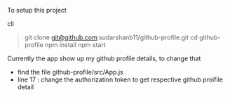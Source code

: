 To setup this project

cli
> git clone git@github.com:sudarshanb11/github-profile.git
> cd github-profile
> npm install
> npm start

Currently the app show up my github profile details, to change that 

- find the file github-profile/src/App.js
- line 17 : change the authorization token to get respective github proifile detail
